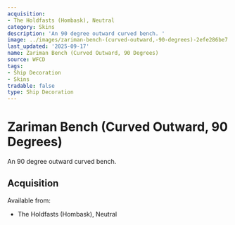 ```yaml
---
acquisition:
- The Holdfasts (Hombask), Neutral
category: Skins
description: 'An 90 degree outward curved bench. '
image: ../images/zariman-bench-(curved-outward,-90-degrees)-2efe286be7.png
last_updated: '2025-09-17'
name: Zariman Bench (Curved Outward, 90 Degrees)
source: WFCD
tags:
- Ship Decoration
- Skins
tradable: false
type: Ship Decoration
---
```


# Zariman Bench (Curved Outward, 90 Degrees)

An 90 degree outward curved bench. 

## Acquisition

Available from:
- The Holdfasts (Hombask), Neutral

